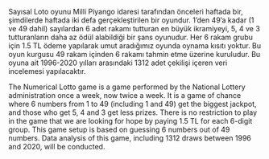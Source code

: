 Sayısal Loto oyunu Milli Piyango idaresi tarafından önceleri haftada bir, şimdilerde haftada iki defa gerçekleştirilen bir oyundur. 1’den 49’a kadar (1 ve 49 dahil) sayılardan 6 adet rakamı tutturan en büyük ikramiyeyi, 5, 4 ve 3 tutturanların daha az ödül alabildiği bir şans oyunudur. Her 6 rakam grubu için 1.5 TL ödeme yapılarak umut aradığımız oyunda oynama kısıtı yoktur. Bu oyun kurgusu 49 rakam içinden 6 rakamı tahmin etme üzerine kuruludur. Bu oyuna ait 1996-2020 yılları arasındaki 1312 adet çekilişi içeren veri incelemesi yapılacaktır.

The Numerical Lotto game is a game performed by the National Lottery administration once a week, now twice a week. It is a game of chance where 6 numbers from 1 to 49 (including 1 and 49) get the biggest jackpot, and those who get 5, 4 and 3 get less prizes. There is no restriction to play in the game that we are looking for hope by paying 1.5 TL for each 6-digit group. This game setup is based on guessing 6 numbers out of 49 numbers. Data analysis of this game, including 1312 draws between 1996 and 2020, will be conducted.
